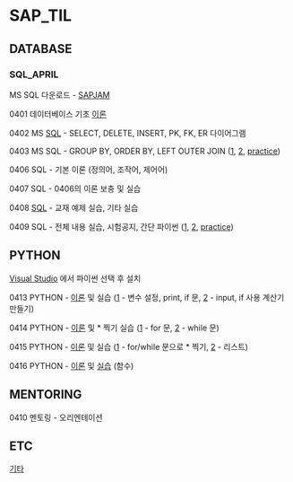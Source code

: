 # SAP_TIL

## DATABASE

### SQL_APRIL

MS SQL 다운로드 - [SAPJAM](https://jam4.sapjam.com/groups/fFJ00g5Ls7H8YGIFkjwJyZ/documents/hMI2TTFMbIo3ngc9MHY6RH/slide_viewer)

0401 데이터베이스 기초 [이론](https://github.com/daddimi/SAP_TIL/blob/main/DATABASE/SQL_APRIL/0401_database.md)

0402 MS [SQL](https://github.com/daddimi/SAP_TIL/blob/main/DATABASE/SQL_APRIL/0402_SQL1.sql) - SELECT, DELETE, INSERT, PK, FK, ER 다이어그램

0403 MS SQL - GROUP BY, ORDER BY, LEFT OUTER JOIN ([1](https://github.com/daddimi/SAP_TIL/blob/main/DATABASE/SQL_APRIL/0403_SQL1.sql), [2](https://github.com/daddimi/SAP_TIL/blob/main/DATABASE/SQL_APRIL/0403_SQL2.sql), [practice](https://github.com/daddimi/SAP_TIL/blob/main/DATABASE/SQL_APRIL/0403_SQL_PRACTICE.sql))

0406 SQL - 기본 이론 (정의어, 조작어, 제어어)

0407 SQL - 0406의 이론 보충 및 실습

0408 [SQL](https://github.com/daddimi/SAP_TIL/blob/main/DATABASE/SQL_APRIL/0408_SQL1.sql) - 교재 예제 실습, 기타 실습

0409 SQL - 전체 내용 실습, 시험공지, 간단 파이썬 ([1](https://github.com/daddimi/SAP_TIL/blob/main/DATABASE/SQL_APRIL/0409_SQL1.sql), [2](https://github.com/daddimi/SAP_TIL/blob/main/DATABASE/SQL_APRIL/0409_SQL2.sql), [practice](https://github.com/daddimi/SAP_TIL/blob/main/DATABASE/SQL_APRIL/0409_SQL_PRACTICE.sql))




## PYTHON 

[Visual Studio](https://visualstudio.microsoft.com/ko/free-developer-offers/) 에서 파이썬 선택 후 설치

0413 PYTHON - [이론](https://github.com/daddimi/SAP_TIL/blob/main/PYTHON/PYTHON_APRIL/0413_PYTHON.md) 및 실습 ([1](https://github.com/daddimi/SAP_TIL/blob/main/PYTHON/PYTHON_APRIL/0413_PYTHON1/0413_PYTHON1/_0413_PYTHON1.py) - 변수 설정, print, if 문,  [2](https://github.com/daddimi/SAP_TIL/blob/main/PYTHON/PYTHON_APRIL/0413_PYTHON2/0413_PYTHON2/_0413_PYTHON2.py) - input, if 사용 계산기 만들기)

0414 PYTHON - [이론](https://github.com/daddimi/SAP_TIL/blob/main/PYTHON/PYTHON_APRIL/0414_PYTHON.md) 및 * 찍기 실습 ([1](https://github.com/daddimi/SAP_TIL/blob/main/PYTHON/PYTHON_APRIL/0414_PYTHON1/0414_PYTHON1/_0414_PYTHON1.py) - for 문, [2](https://github.com/daddimi/SAP_TIL/blob/main/PYTHON/PYTHON_APRIL/0414_PYTHON2/0414_PYTHON2/_0414_PYTHON2.py) - while 문)

0415 PYTHON - [이론](https://github.com/daddimi/SAP_TIL/blob/main/PYTHON/PYTHON_APRIL/0415_PYTHON.md) 및 실습 ([1](https://github.com/daddimi/SAP_TIL/blob/main/PYTHON/PYTHON_APRIL/0415_PYTHON1/0415_PYTHON1/_0415_PYTHON1.py) - for/while 문으로 * 찍기, [2](https://github.com/daddimi/SAP_TIL/blob/main/PYTHON/PYTHON_APRIL/0415_PYTHON2/0415_PYTHON2/_0415_PYTHON2.py) - 리스트)

0416 PYTHON - [이론](https://github.com/daddimi/SAP_TIL/blob/main/PYTHON/PYTHON_APRIL/0416_PYTHON.md) 및 [실습](https://github.com/daddimi/SAP_TIL/blob/main/PYTHON/PYTHON_APRIL/0416_PYTHON1/0416_PYTHON1/_0416_PYTHON1.py) (함수)



## MENTORING

0410 멘토링 - 오리엔테이션



## ETC
[기타](https://github.com/daddimi/SAP_TIL/tree/main/etc)

